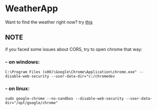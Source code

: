 # WeatherApp
Want to find the weather right now? try [this](zeyadetman.me/WeatherApp/)

## NOTE
if you faced some issues about CORS, try to open chrome that way:

### - on windows:
```C:\Program Files (x86)\Google\Chrome\Application\chrome.exe" --disable-web-security --user-data-dir="c:/chromedev```

### - on linux:
```sudo google-chrome --no-sandbox --disable-web-security --user-data-dir="/opt/google/chrome"```
